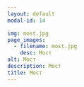```yaml
---
layout: default
modal-id: 14

img: most.jpg
page_images:
  - filename: most.jpg
    desc: Мост
alt: Мост
description: Мост
title: Мост
---
```

